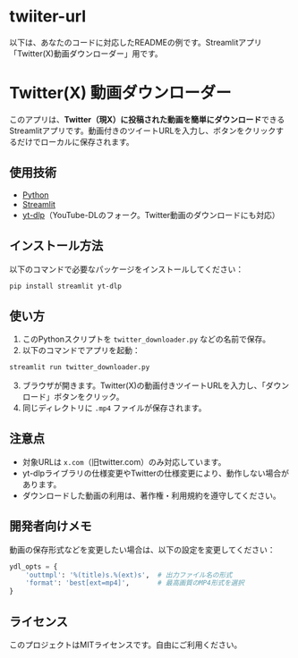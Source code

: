 # twiiter-url

以下は、あなたのコードに対応したREADMEの例です。Streamlitアプリ「Twitter(X)動画ダウンローダー」用です。


# Twitter(X) 動画ダウンローダー

このアプリは、**Twitter（現X）に投稿された動画を簡単にダウンロード**できるStreamlitアプリです。動画付きのツイートURLを入力し、ボタンをクリックするだけでローカルに保存されます。

## 使用技術

* [Python](https://www.python.org/)
* [Streamlit](https://streamlit.io/)
* [yt-dlp](https://github.com/yt-dlp/yt-dlp)（YouTube-DLのフォーク。Twitter動画のダウンロードにも対応）


## インストール方法

以下のコマンドで必要なパッケージをインストールしてください：

```bash
pip install streamlit yt-dlp
```



## 使い方

1. このPythonスクリプトを `twitter_downloader.py` などの名前で保存。
2. 以下のコマンドでアプリを起動：

```bash
streamlit run twitter_downloader.py
```

3. ブラウザが開きます。Twitter(X)の動画付きツイートURLを入力し、「ダウンロード」ボタンをクリック。
4. 同じディレクトリに `.mp4` ファイルが保存されます。



##  注意点

* 対象URLは `x.com`（旧twitter.com）のみ対応しています。
* yt-dlpライブラリの仕様変更やTwitterの仕様変更により、動作しない場合があります。
* ダウンロードした動画の利用は、著作権・利用規約を遵守してください。



## 開発者向けメモ

動画の保存形式などを変更したい場合は、以下の設定を変更してください：

```python
ydl_opts = {
    'outtmpl': '%(title)s.%(ext)s',  # 出力ファイル名の形式
    'format': 'best[ext=mp4]',       # 最高画質のMP4形式を選択
}
```



## ライセンス

このプロジェクトはMITライセンスです。自由にご利用ください。

